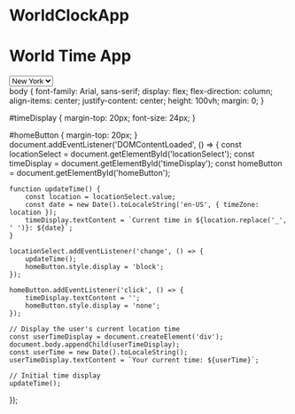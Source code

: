 # WorldClockApp
<!DOCTYPE html>
<html lang="en">
<head>
    <meta charset="UTF-8">
    <meta name="viewport" content="width=device-width, initial-scale=1.0">
    <title>World Time App</title>
    <link rel="stylesheet" href="style.css">
</head>
<body>
    <h1>World Time App</h1>
    <select id="locationSelect">
        <option value="America/New_York">New York</option>
        <option value="Europe/London">London</option>
        <option value="Asia/Tokyo">Tokyo</option>
    </select>
    <div id="timeDisplay"></div>
    <button id="homeButton" style="display:none;">Home</button>
    <script src="script.js"></script>
</body>
</html>
body {
    font-family: Arial, sans-serif;
    display: flex;
    flex-direction: column;
    align-items: center;
    justify-content: center;
    height: 100vh;
    margin: 0;
}

#timeDisplay {
    margin-top: 20px;
    font-size: 24px;
}

#homeButton {
    margin-top: 20px;
}
document.addEventListener('DOMContentLoaded', () => {
    const locationSelect = document.getElementById('locationSelect');
    const timeDisplay = document.getElementById('timeDisplay');
    const homeButton = document.getElementById('homeButton');

    function updateTime() {
        const location = locationSelect.value;
        const date = new Date().toLocaleString('en-US', { timeZone: location });
        timeDisplay.textContent = `Current time in ${location.replace('_', ' ')}: ${date}`;
    }

    locationSelect.addEventListener('change', () => {
        updateTime();
        homeButton.style.display = 'block';
    });

    homeButton.addEventListener('click', () => {
        timeDisplay.textContent = '';
        homeButton.style.display = 'none';
    });

    // Display the user's current location time
    const userTimeDisplay = document.createElement('div');
    document.body.appendChild(userTimeDisplay);
    const userTime = new Date().toLocaleString();
    userTimeDisplay.textContent = `Your current time: ${userTime}`;

    // Initial time display
    updateTime();
});
